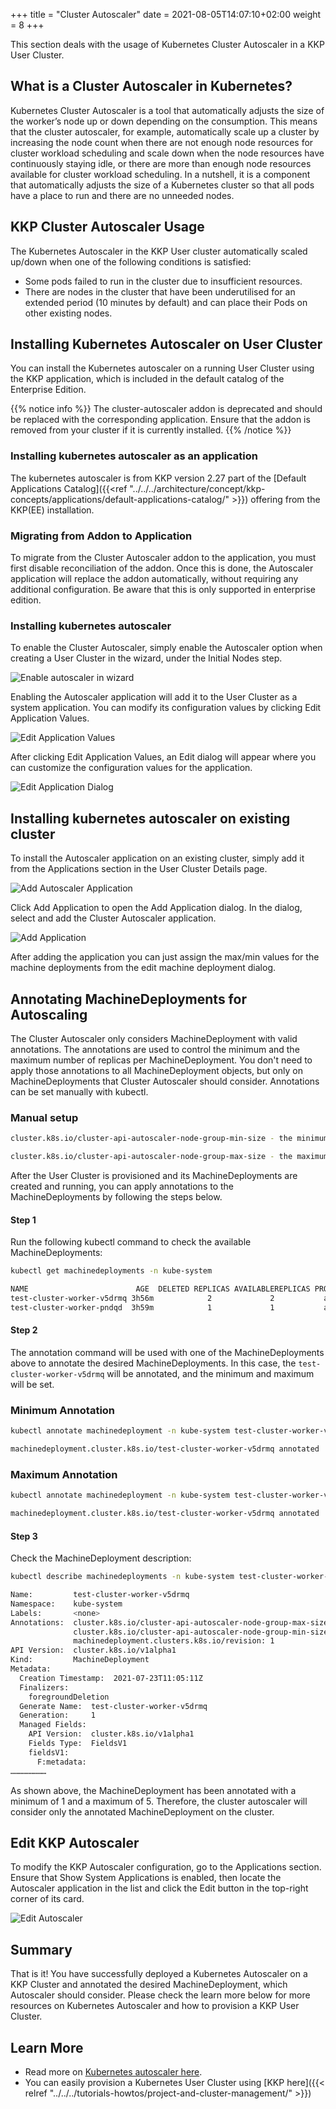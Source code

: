 +++
title = "Cluster Autoscaler"
date = 2021-08-05T14:07:10+02:00
weight = 8
+++

This section deals with the usage of Kubernetes Cluster Autoscaler in a KKP User Cluster.

## What is a Cluster Autoscaler in Kubernetes?

Kubernetes Cluster Autoscaler is a tool that automatically adjusts the size of the worker’s node up or down depending on the consumption. This means that the cluster autoscaler, for example, automatically scale up a cluster by increasing the node count when there are not enough node resources for cluster workload scheduling and scale down when the node resources have continuously staying idle, or there are more than enough node resources available for cluster workload scheduling. In a nutshell, it is a component that automatically adjusts the size of a Kubernetes cluster so that all pods have a place to run and there are no unneeded nodes.

## KKP Cluster Autoscaler Usage

The Kubernetes Autoscaler in the KKP User cluster automatically scaled up/down when one of the following conditions is satisfied:

- Some pods failed to run in the cluster due to insufficient resources.
- There are nodes in the cluster that have been underutilised for an extended period (10 minutes by default) and can place their Pods on other existing nodes.

## Installing Kubernetes Autoscaler on User Cluster

You can install the Kubernetes autoscaler on a running User Cluster using the KKP application, which is included in the default catalog of the Enterprise Edition.

{{% notice info %}}
The cluster-autoscaler addon is deprecated and should be replaced with the corresponding application. Ensure that the addon is removed from your cluster if it is currently installed.
{{% /notice %}}

### Installing kubernetes autoscaler as an application

The kubernetes autoscaler is from KKP version 2.27 part of the [Default Applications Catalog]({{<ref "../../../architecture/concept/kkp-concepts/applications/default-applications-catalog/" >}}) offering from the KKP(EE) installation.

### Migrating from Addon to Application

To migrate from the Cluster Autoscaler addon to the application, you must first disable reconciliation of the addon. Once this is done, the Autoscaler application will replace the addon automatically, without requiring any additional configuration. Be aware that this is only supported in enterprise edition.

### Installing kubernetes autoscaler

To enable the Cluster Autoscaler, simply enable the Autoscaler option when creating a User Cluster in the wizard, under the Initial Nodes step.

![Enable autoscaler in wizard](../images/enable-autoscaler-app.png?classes=shadow,border "Enable autoscaler in wizard")

Enabling the Autoscaler application will add it to the User Cluster as a system application.
You can modify its configuration values by clicking Edit Application Values.

![Edit Application Values](../images/edit-application-values.png?classes=shadow,border "Edit Application Values")

After clicking Edit Application Values, an Edit dialog will appear where you can customize the configuration values for the application.

![Edit Application Dialog](../images/edit-application-dialog.png?classes=shadow,border "Edit Application Dialog")

## Installing kubernetes autoscaler on existing cluster

To install the Autoscaler application on an existing cluster, simply add it from the Applications section in the User Cluster Details page.

![Add Autoscaler Application](../images/add-application.png?classes=shadow,border "Add Autoscaler Application")

Click Add Application to open the Add Application dialog. In the dialog, select and add the Cluster Autoscaler application.

![Add Application](../images/add-application-dialog.png?classes=shadow,border "Add Application")

After adding the application you can just assign the max/min values for the machine deployments from the edit machine deployment dialog.

## Annotating MachineDeployments for Autoscaling

The Cluster Autoscaler only considers MachineDeployment with valid annotations. The annotations are used to control the minimum and the maximum number of replicas per MachineDeployment. You don't need to apply those annotations to all MachineDeployment objects, but only on MachineDeployments that Cluster Autoscaler should consider. Annotations can be set manually with kubectl.

### Manual setup

```bash
cluster.k8s.io/cluster-api-autoscaler-node-group-min-size - the minimum number of replicas (must be greater than zero)

cluster.k8s.io/cluster-api-autoscaler-node-group-max-size - the maximum number of replicas
```

After the User Cluster is provisioned and its MachineDeployments are created and running, you can apply annotations to the MachineDeployments by following the steps below.

#### Step 1

Run the following kubectl command to check the available MachineDeployments:

```bash
kubectl get machinedeployments -n kube-system

NAME                        AGE  DELETED REPLICAS AVAILABLEREPLICAS PROVIDER  OS    VERSION
test-cluster-worker-v5drmq 3h56m            2             2           aws    ubuntu 1.19.9
test-cluster-worker-pndqd  3h59m            1             1           aws    ubuntu 1.19.9
```

#### Step 2

  The annotation command will be used with one of the MachineDeployments above to annotate the desired MachineDeployments.  In this case, the  `test-cluster-worker-v5drmq` will be annotated, and the minimum and maximum will be set.

### Minimum Annotation

```bash
kubectl annotate machinedeployment -n kube-system test-cluster-worker-v5drmq cluster.k8s.io/cluster-api-autoscaler-node-group-min-size="1"

machinedeployment.cluster.k8s.io/test-cluster-worker-v5drmq annotated
```

### Maximum Annotation

```bash
kubectl annotate machinedeployment -n kube-system test-cluster-worker-v5drmq cluster.k8s.io/cluster-api-autoscaler-node-group-max-size="5"

machinedeployment.cluster.k8s.io/test-cluster-worker-v5drmq annotated
```

#### Step 3

Check the MachineDeployment description:

```bash
kubectl describe machinedeployments -n kube-system test-cluster-worker-v5drmq

Name:         test-cluster-worker-v5drmq
Namespace:    kube-system
Labels:       <none>
Annotations:  cluster.k8s.io/cluster-api-autoscaler-node-group-max-size: 5
              cluster.k8s.io/cluster-api-autoscaler-node-group-min-size: 1
              machinedeployment.clusters.k8s.io/revision: 1
API Version:  cluster.k8s.io/v1alpha1
Kind:         MachineDeployment
Metadata:
  Creation Timestamp:  2021-07-23T11:05:11Z
  Finalizers:
    foregroundDeletion
  Generate Name:  test-cluster-worker-v5drmq
  Generation:     1
  Managed Fields:
    API Version:  cluster.k8s.io/v1alpha1
    Fields Type:  FieldsV1
    fieldsV1:
      F:metadata:
……………………
```

As shown above, the MachineDeployment has been annotated with a minimum of 1 and a maximum of 5. Therefore, the cluster autoscaler will consider only the annotated MachineDeployment on the cluster.

## Edit KKP Autoscaler

To modify the KKP Autoscaler configuration, go to the Applications section. Ensure that Show System Applications is enabled, then locate the Autoscaler application in the list and click the Edit button in the top-right corner of its card.

![Edit Autoscaler](../images/edit-application.png?classes=shadow,border "Edit Autoscaler")

## Summary

That is it! You have successfully deployed a Kubernetes Autoscaler on a KKP Cluster and annotated the desired MachineDeployment, which Autoscaler should consider. Please check the learn more below for more resources on Kubernetes Autoscaler and how to provision a KKP User Cluster.

## Learn More

- Read more on [Kubernetes autoscaler here](https://github.com/kubernetes/autoscaler/blob/master/README.md).
- You can easily provision a Kubernetes User Cluster using [KKP here]({{< relref "../../../tutorials-howtos/project-and-cluster-management/" >}})

